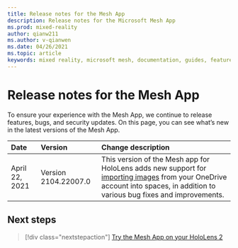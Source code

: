 ```yaml
---
title: Release notes for the Mesh App
description: Release notes for the Microsoft Mesh App
ms.prod: mixed-reality
author: qianw211
ms.author: v-qianwen
ms.date: 04/26/2021
ms.topic: article
keywords: mixed reality, microsoft mesh, documentation, guides, features, holograms, spaces
---
```


# Release notes for the Mesh App

To ensure your experience with the Mesh App, we continue to release features, bugs, and security updates.  On this page, you can see what’s new in the latest versions of the Mesh App.

| Date          | Version           | Change description  |
| :------------ |:-------------| :----------- |
| April 22, 2021  | Version 2104.22007.0 | This version of the Mesh app for HoloLens adds new support for [importing images](https://docs.microsoft.com/mesh/mesh-app/use-mesh#import-content) from your OneDrive account into spaces, in addition to various bug fixes and improvements. |

## Next steps

   > [!div class="nextstepaction"]
   > [Try the Mesh App on your HoloLens 2](index.md)